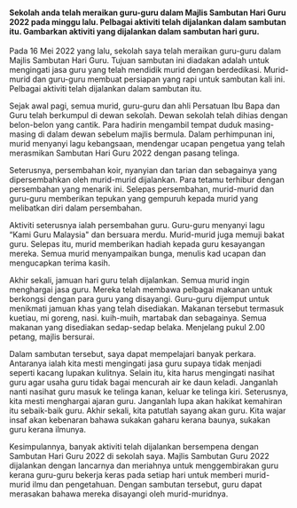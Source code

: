 #### Sekolah anda telah meraikan guru-guru dalam Majlis Sambutan Hari Guru 2022 pada minggu lalu. Pelbagai aktiviti telah dijalankan dalam sambutan itu. Gambarkan aktiviti yang dijalankan dalam sambutan hari guru.

Pada 16 Mei 2022 yang lalu, sekolah saya telah meraikan guru-guru dalam Majlis Sambutan Hari Guru. Tujuan sambutan ini diadakan adalah untuk mengingati jasa guru yang telah mendidik murid dengan berdedikasi. Murid-murid dan guru-guru membuat persiapan yang rapi untuk sambutan kali ini. Pelbagai aktiviti telah dijalankan dalam sambutan itu.

Sejak awal pagi, semua murid, guru-guru dan ahli Persatuan Ibu Bapa dan Guru telah berkumpul di dewan sekolah. Dewan sekolah telah dihias dengan belon-belon yang cantik. Para hadirin mengambil tempat duduk masing-masing di dalam dewan sebelum majlis bermula. Dalam perhimpunan ini, murid menyanyi lagu kebangsaan, mendengar ucapan pengetua yang telah merasmikan Sambutan Hari Guru 2022 dengan pasang telinga. 

Seterusnya, persembahan koir, nyanyian dan tarian dan sebagainya yang dipersembahkan oleh murid-murid dijalankan. Para tetamu terhibur dengan persembahan yang menarik ini. Selepas persembahan, murid-murid dan guru-guru memberikan tepukan yang gempuruh kepada murid yang melibatkan diri dalam persembahan. 

Aktiviti seterusnya ialah persembahan guru. Guru-guru menyanyi lagu “Kami Guru Malaysia" dan bersuara merdu. Murid-murid juga memuji bakat guru. Selepas itu, murid memberikan hadiah kepada guru kesayangan mereka. Semua murid menyampaikan bunga, menulis kad ucapan dan mengucapkan terima kasih. 

Akhir sekali, jamuan hari guru telah dijalankan. Semua murid ingin menghargai jasa guru. Mereka telah membawa pelbagai makanan untuk berkongsi dengan para guru yang disayangi. Guru-guru dijemput untuk menikmati jamuan khas yang telah disediakan. Makanan tersebut termasuk kuetiau, mi goreng, nasi. kuih-muih, martabak dan sebagainya. Semua makanan yang disediakan sedap-sedap belaka. Menjelang pukul 2.00 petang, majlis bersurai. 

Dalam sambutan tersebut, saya dapat mempelajari banyak perkara. Antaranya ialah kita mesti mengingati jasa guru supaya tidak menjadi seperti kacang lupakan kulitnya. Selain itu, kita harus mengingati nasihat guru agar usaha guru tidak bagai mencurah air ke daun keladi. Janganlah nanti nasihat guru masuk ke telinga kanan, keluar ke telinga kiri. Seterusnya, kita mesti menghargai ajaran guru. Janganlah lupa akan hakikat kemahiran itu sebaik-baik guru. Akhir sekali, kita patutlah sayang akan guru. Kita wajar insaf akan kebenaran bahawa sukakan gaharu kerana baunya, sukakan guru kerana ilmunya.

Kesimpulannya, banyak aktiviti telah dijalankan bersempena dengan Sambutan Hari Guru 2022 di sekolah saya. Majlis Sambutan Guru 2022 dijalankan dengan Iancarnya dan meriahnya untuk menggembirakan guru kerana guru-guru bekerja keras pada setiap hari untuk memberi murid-murid ilmu dan pengetahuan. Dengan sambutan tersebut, guru dapat merasakan bahawa mereka disayangi oleh murid-muridnya.

​                                                                  